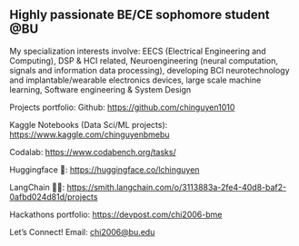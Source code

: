 ## Highly passionate BE/CE sophomore student @BU
My specialization interests involve: EECS (Electrical Engineering and Computing), DSP & HCI related, Neuroengineering (neural computation, signals and information data processing), developing BCI neurotechnology and implantable/wearable electronics devices, large scale machine learning, Software engineering & System Design 

Projects portfolio:
Github: https://github.com/chinguyen1010

Kaggle Notebooks (Data Sci/ML projects): https://www.kaggle.com/chinguyenbmebu

Codalab: https://www.codabench.org/tasks/

Huggingface 🤗: https://huggingface.co/lchinguyen

LangChain 🦜🔗: https://smith.langchain.com/o/3113883a-2fe4-40d8-baf2-0afbd024d81d/projects

Hackathons portfolio: https://devpost.com/chi2006-bme

Let’s Connect! 
Email: chi2006@bu.edu

<!--
**chinguyen1010/chinguyen1010** is a ✨ _special_ ✨ repository because its `README.md` (this file) appears on your GitHub profile.

Here are some ideas to get you started:

- 🔭 I’m currently working on ...
- 🌱 I’m currently learning ...
- 👯 I’m looking to collaborate on ...
- 🤔 I’m looking for help with ...
- 💬 Ask me about ...
- 📫 How to reach me: ...
- 😄 Pronouns: ...
- ⚡ Fun fact: ...
-->
